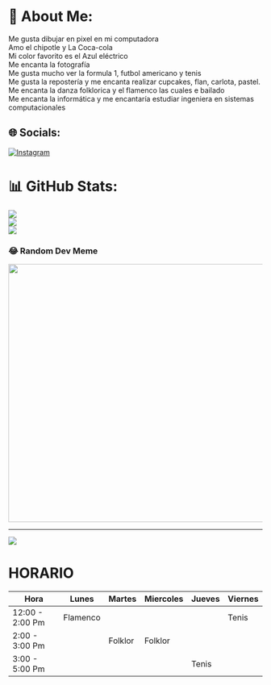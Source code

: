 # 💫 About Me:
Me gusta dibujar en pixel en mi computadora<br>Amo el chipotle y La Coca-cola<br>Mi color favorito es el Azul eléctrico<br>Me encanta la fotografía<br>Me gusta mucho ver la formula 1, futbol americano y tenis<br>Me gusta la repostería y me encanta realizar cupcakes, flan, carlota, pastel.<br>Me encanta la danza folklorica y el flamenco las cuales e bailado<br>Me encanta la informática y me encantaría estudiar ingeniera en sistemas computacionales


## 🌐 Socials:
[![Instagram](https://img.shields.io/badge/Instagram-%23E4405F.svg?logo=Instagram&logoColor=white)](https://instagram.com/https://www.instagram.com/sandramarisol12/?next=%2F) 
# 📊 GitHub Stats:
![](https://github-readme-stats.vercel.app/api?username=Sandra150306&theme=react&hide_border=true&include_all_commits=false&count_private=true)<br/>
![](https://github-readme-streak-stats.herokuapp.com/?user=Sandra150306&theme=react&hide_border=true)<br/>
![](https://github-readme-stats.vercel.app/api/top-langs/?username=Sandra150306&theme=react&hide_border=true&include_all_commits=false&count_private=true&layout=compact)

### 😂 Random Dev Meme
<img src="https://random-memer.herokuapp.com/" width="512px"/>

---
[![](https://visitcount.itsvg.in/api?id=Sandra150306&icon=0&color=6)](https://visitcount.itsvg.in)

<!-- Proudly created with GPRM ( https://gprm.itsvg.in ) -->

# HORARIO

| Hora            | **Lunes** | **Martes** | **Miercoles** | **Jueves** | **Viernes** |
|-----------------|-----------|------------|---------------|------------|-------------|
| 12:00 - 2:00 Pm | Flamenco  |            |               |            | Tenis       |
| 2:00 - 3:00 Pm  |           | Folklor    | Folklor       |            |             |
| 3:00 - 5:00 Pm  |           |            |               | Tenis      |             |
